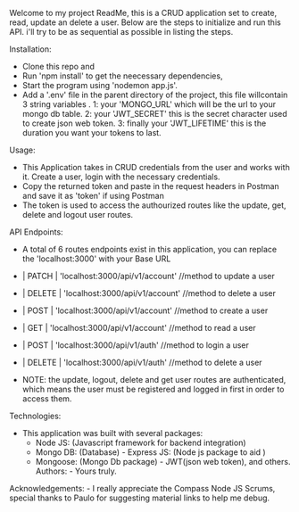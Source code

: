 Welcome to my project ReadMe, this is a CRUD application set to create, read, update an delete a user.
Below are the steps to initialize and run this API. i'll try to be as sequential as possible in listing the steps.

Installation:

- Clone this repo and
- Run 'npm install' to get the neecessary dependencies,
- Start the program using 'nodemon app.js'.
- Add a '.env' file in the parent directory of the project, this file willcontain 3 string variables .
  1: your 'MONGO_URL' which will be the url to your mongo db table.
  2: your 'JWT_SECRET' this is the secret character used to create json web token.
  3: finally your 'JWT_LIFETIME' this is the duration you want your tokens to last.

Usage:

- This Application takes in CRUD credentials from the user and works with it. Create a user, login with the necessary credentials.
- Copy the returned token and paste in the request headers in Postman and save it as 'token' if using Postman
- The token is used to access the authourized routes like the update, get, delete and logout user routes.

API Endpoints:

- A total of 6 routes endpoints exist in this application, you can replace the 'localhost:3000' with your Base URL
- | PATCH | 'localhost:3000/api/v1/account' //method to update a user
- | DELETE | 'localhost:3000/api/v1/account' //method to delete a user
- | POST | 'localhost:3000/api/v1/account' //method to create a user
- | GET | 'localhost:3000/api/v1/account' //method to read a user

- | POST | 'localhost:3000/api/v1/auth' //method to login a user
- | DELETE | 'localhost:3000/api/v1/auth' //method to delete a user
- NOTE: the update, logout, delete and get user routes are authenticated, which means the user must be registered and logged in first in order to access them.

Technologies:

- This application was built with several packages:
  - Node JS: (Javascript framework for backend integration)
  - Mongo DB: (Database) - Express JS: (Node js package to aid )
  - Mongoose: (Mongo Db package) - JWT(json web token),
    and others.
    Authors: - Yours truly.

Acknowledgements: - I really appreciate the Compass Node JS Scrums, special thanks to Paulo for suggesting material links to help me debug.
